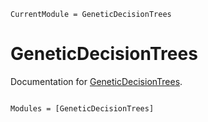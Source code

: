 ```@meta
CurrentModule = GeneticDecisionTrees
```

# GeneticDecisionTrees

Documentation for [GeneticDecisionTrees](https://github.com/ansaardollie/GeneticDecisionTrees.jl).

```@index
```

```@autodocs
Modules = [GeneticDecisionTrees]
```
